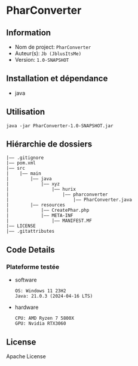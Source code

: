 PharConverter
===
## Information
- Nom de project:  `PharConverter`
- Auteur(s):  `Jb (JblusItsMe)`
- Version:  `1.0-SNAPSHOT`

## Installation et dépendance
- java

## Utilisation
  ```
  java -jar PharConverter-1.0-SNAPSHOT.jar
  ```

## Hiérarchie de dossiers
```
|—— .gitignore
|—— pom.xml
|—— src
|    |—— main
|        |—— java
|            |—— xyz
|                |—— hurix
|                    |—— pharconverter
|                        |—— PharConverter.java
|        |—— resources
|            |—— CreatePhar.php
|            |—— META-INF
|                |—— MANIFEST.MF
|—— LICENSE
|—— .gitattributes
```
## Code Details
### Plateforme testée
- software
  ```
  OS: Windows 11 23H2
  Java: 21.0.3 (2024-04-16 LTS)
  ```
- hardware
  ```
  CPU: AMD Ryzen 7 5800X
  GPU: Nvidia RTX3060
  ```
  
## License
Apache License

